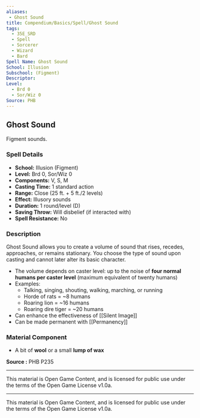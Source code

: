 ```yaml
---
aliases:
 - Ghost Sound
title: Compendium/Basics/Spell/Ghost Sound
tags:  
  - 35E_SRD  
  - Spell  
  - Sorcerer  
  - Wizard  
  - Bard  
Spell Name: Ghost Sound
School: Illusion
Subschool: (Figment)
Descriptor: 
Level:  
  - Brd 0  
  - Sor/Wiz 0  
Source: PHB
---
```


## Ghost Sound

Figment sounds.

### Spell Details

- **School:** Illusion (Figment)  
- **Level:** Brd 0, Sor/Wiz 0  
- **Components:** V, S, M  
- **Casting Time:** 1 standard action  
- **Range:** Close (25 ft. + 5 ft./2 levels)  
- **Effect:** Illusory sounds  
- **Duration:** 1 round/level (D)  
- **Saving Throw:** Will disbelief (if interacted with)  
- **Spell Resistance:** No  

### Description

Ghost Sound allows you to create a volume of sound that rises, recedes, approaches, or remains stationary. You choose the type of sound upon casting and cannot later alter its basic character.

- The volume depends on caster level: up to the noise of **four normal humans per caster level** (maximum equivalent of twenty humans)
- Examples:
  - Talking, singing, shouting, walking, marching, or running
  - Horde of rats = ~8 humans
  - Roaring lion = ~16 humans
  - Roaring dire tiger = ~20 humans
- Can enhance the effectiveness of [[Silent Image]]
- Can be made permanent with [[Permanency]]

### Material Component

- A bit of **wool** or a small **lump of wax**


**Source :** PHB P235

---

This material is Open Game Content, and is licensed for public use under  
the terms of the Open Game License v1.0a.

---

This material is Open Game Content, and is licensed for public use under the terms of the Open Game License v1.0a.
